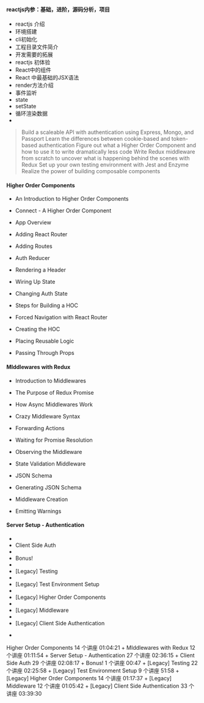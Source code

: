 #### reactjs内参：基础，进阶，源码分析，项目

* reactjs 介绍
* 环境搭建
* cli初始化
* 工程目录文件简介
* 开发需要的拓展
* reactjs 初体验
* React中的组件
* React 中最基础的JSX语法
* render方法介绍
* 事件监听
* state
* setState
* 循环渲染数据
* 

> Build a scaleable API with authentication using Express, Mongo, and Passport
Learn the differences between cookie-based and token-based authentication
Figure out what a Higher Order Component and how to use it to write dramatically less code
Write Redux middleware from scratch to uncover what is happening behind the scenes with Redux
Set up your own testing environment with Jest and Enzyme
Realize the power of building composable components

#### Higher Order Components

* An Introduction to Higher Order Components

* Connect - A Higher Order Component

* App Overview

* Adding React Router

* Adding Routes

* Auth Reducer

* Rendering a Header

* Wiring Up State

* Changing Auth State

* Steps for Building a HOC

* Forced Navigation with React Router

* Creating the HOC

* Placing Reusable Logic

* Passing Through Props

#### MIddlewares with Redux
* Introduction to Middlewares

* The Purpose of Redux Promise

* How Async Middlewares Work

* Crazy Middleware Syntax

* Forwarding Actions

* Waiting for Promise Resolution

* Observing the Middleware

* State Validation Middleware

* JSON Schema

* Generating JSON Schema

* Middleware Creation

* Emitting Warnings

#### Server Setup - Authentication
* 
* Client Side Auth
* 
* Bonus!
* 
* [Legacy] Testing
* 
* [Legacy] Test Environment Setup
* 
* [Legacy] Higher Order Components
* 
* [Legacy] Middleware
* 
* [Legacy] Client Side Authentication




+
Higher Order Components
14 个讲座
01:04:21
+
MIddlewares with Redux
12 个讲座
01:11:54
+
Server Setup - Authentication
27 个讲座
02:36:15
+
Client Side Auth
29 个讲座
02:08:17
+
Bonus!
1 个讲座
00:47
+
[Legacy] Testing
22 个讲座
02:25:58
+
[Legacy] Test Environment Setup
9 个讲座
51:58
+
[Legacy] Higher Order Components
14 个讲座
01:17:37
+
[Legacy] Middleware
12 个讲座
01:05:42
+
[Legacy] Client Side Authentication
33 个讲座
03:39:30
